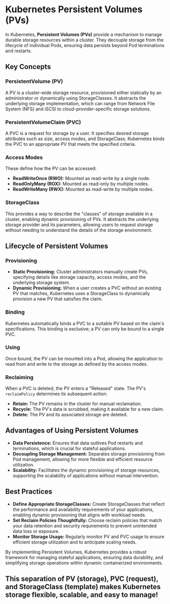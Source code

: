 # Kubernetes Persistent Volumes (PVs)

In Kubernetes, **Persistent Volumes (PVs)** provide a mechanism to manage durable storage resources within a cluster. They decouple storage from the lifecycle of individual Pods, ensuring data persists beyond Pod terminations and restarts.

## Key Concepts

### PersistentVolume (PV)
A PV is a cluster-wide storage resource, provisioned either statically by an administrator or dynamically using StorageClasses. It abstracts the underlying storage implementation, which can range from Network File System (NFS) and iSCSI to cloud-provider-specific storage solutions.

### PersistentVolumeClaim (PVC)
A PVC is a request for storage by a user. It specifies desired storage attributes such as size, access modes, and StorageClass. Kubernetes binds the PVC to an appropriate PV that meets the specified criteria.

### Access Modes
These define how the PV can be accessed:

- **ReadWriteOnce (RWO):** Mounted as read-write by a single node.
- **ReadOnlyMany (ROX):** Mounted as read-only by multiple nodes.
- **ReadWriteMany (RWX):** Mounted as read-write by multiple nodes.

### StorageClass
This provides a way to describe the "classes" of storage available in a cluster, enabling dynamic provisioning of PVs. It abstracts the underlying storage provider and its parameters, allowing users to request storage without needing to understand the details of the storage environment.

## Lifecycle of Persistent Volumes

### Provisioning

- **Static Provisioning:** Cluster administrators manually create PVs, specifying details like storage capacity, access modes, and the underlying storage system.
- **Dynamic Provisioning:** When a user creates a PVC without an existing PV that matches, Kubernetes uses a StorageClass to dynamically provision a new PV that satisfies the claim.

### Binding
Kubernetes automatically binds a PVC to a suitable PV based on the claim's specifications. This binding is exclusive; a PV can only be bound to a single PVC.

### Using
Once bound, the PV can be mounted into a Pod, allowing the application to read from and write to the storage as defined by the access modes.

### Reclaiming
When a PVC is deleted, the PV enters a "Released" state. The PV's `reclaimPolicy` determines its subsequent action:

- **Retain:** The PV remains in the cluster for manual reclamation.
- **Recycle:** The PV's data is scrubbed, making it available for a new claim.
- **Delete:** The PV and its associated storage are deleted.

## Advantages of Using Persistent Volumes

- **Data Persistence:** Ensures that data outlives Pod restarts and terminations, which is crucial for stateful applications.
- **Decoupling Storage Management:** Separates storage provisioning from Pod management, allowing for more flexible and efficient resource utilization.
- **Scalability:** Facilitates the dynamic provisioning of storage resources, supporting the scalability of applications without manual intervention.

## Best Practices

- **Define Appropriate StorageClasses:** Create StorageClasses that reflect the performance and availability requirements of your applications, enabling dynamic provisioning that aligns with workload needs.
- **Set Reclaim Policies Thoughtfully:** Choose reclaim policies that match your data retention and security requirements to prevent unintended data loss or exposure.
- **Monitor Storage Usage:** Regularly monitor PV and PVC usage to ensure efficient storage utilization and to anticipate scaling needs.

By implementing Persistent Volumes, Kubernetes provides a robust framework for managing stateful applications, ensuring data durability, and simplifying storage operations within dynamic containerized environments.


## This separation of PV (storage), PVC (request), and StorageClass (template) makes Kubernetes storage flexible, scalable, and easy to manage!
